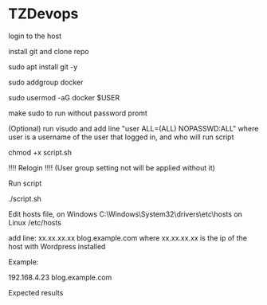 # TZDevops
login to the host

install git and clone repo

sudo apt install git -y



sudo addgroup docker

sudo usermod -aG docker $USER

make sudo to run without password promt

(Optional)
run visudo and add line "user    ALL=(ALL) NOPASSWD:ALL" where user is a username of the user that logged in, and who will run script

chmod +x script.sh

!!!! Relogin !!!! (User group setting not will be applied without it)

Run script 

./script.sh

Edit hosts file, on Windows C:\Windows\System32\drivers\etc\hosts on Linux /etc/hosts

add line: xx.xx.xx.xx blog.example.com where xx.xx.xx.xx is the ip of the host with Wordpress installed

Example:

192.168.4.23	blog.example.com

Expected results

